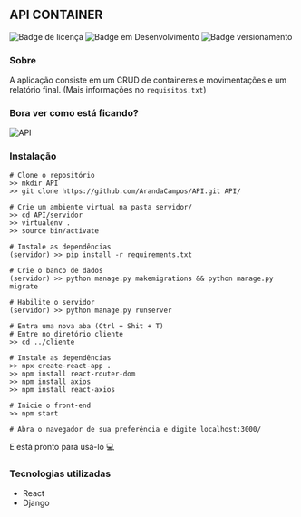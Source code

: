 ## API CONTAINER
![Badge de licença](http://img.shields.io/static/v1?label=LICENÇA&message=GNU&color=sucess&style=for-the-badge)   ![Badge em Desenvolvimento](http://img.shields.io/static/v1?label=STATUS&message=EM%20DESENVOLVIMENTO&color=yellowgreen&style=for-the-badge)   ![Badge versionamento](http://img.shields.io/static/v1?label=VERSAO&message=1.0&color=sucess&style=for-the-badge)

### Sobre
A aplicação consiste em um CRUD de containeres e movimentações e um relatório final. (Mais informações no `requisitos.txt`)

### Bora ver como está ficando?

![API](https://user-images.githubusercontent.com/87876734/176194341-76ed3796-2889-4bfb-8bfd-5c756b682db3.gif)

### Instalação

    # Clone o repositório
    >> mkdir API
    >> git clone https://github.com/ArandaCampos/API.git API/

    # Crie um ambiente virtual na pasta servidor/
    >> cd API/servidor
    >> virtualenv .
    >> source bin/activate

    # Instale as dependências
    (servidor) >> pip install -r requirements.txt
    
    # Crie o banco de dados
    (servidor) >> python manage.py makemigrations && python manage.py migrate
    
    # Habilite o servidor
    (servidor) >> python manage.py runserver
    
    # Entra uma nova aba (Ctrl + Shit + T)
    # Entre no diretório cliente
    >> cd ../cliente
    
    # Instale as dependências
    >> npx create-react-app .
    >> npm install react-router-dom
    >> npm install axios
    >> npm install react-axios
    
    # Inicie o front-end
    >> npm start
    
    # Abra o navegador de sua preferência e digite localhost:3000/

E está pronto para usá-lo 💻

### Tecnologias utilizadas
- React
- Django
